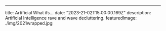 ---
title: Artificial What ifs...
date: "2023-21-02T15:00:00.169Z"
description: Artificial Intelligence rave and wave decluttering.
featuredImage: ./img/2021wrapped.jpg

